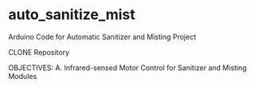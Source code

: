 # auto_sanitize_mist
Arduino Code for Automatic Sanitizer and Misting Project


CLONE Repository

OBJECTIVES:
A. Infrared-sensed Motor Control for Sanitizer and Misting Modules
